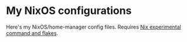 # My NixOS configurations

Here's my NixOS/home-manager config files. Requires [Nix experimental command and flakes](https://nixos.wiki/wiki/Flakes).
